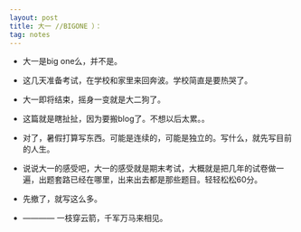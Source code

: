 ```yaml
---
layout: post
title: 大一 //BIGONE ）：
tag: notes
---
```

*  大一是big one么，并不是。
*  这几天准备考试，在学校和家里来回奔波。学校简直是要热哭了。
*  大一即将结束，摇身一变就是大二狗了。
*  这篇就是瞎扯扯，因为要搬blog了。不想以后太累。。
*  对了，暑假打算写东西。可能是连续的，可能是独立的。写什么，就先写目前的人生。
*  说说大一的感受吧，大一的感受就是期末考试，大概就是把几年的试卷做一遍，出题套路已经在哪里，出来出去都是那些题目。轻轻松松60分。
*  先撤了，就写这么多。

*  ———— 一枝穿云箭，千军万马来相见。
